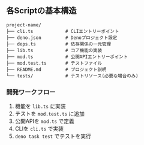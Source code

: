 ## 各Scriptの基本構造

```plaintext
project-name/
├── cli.ts            # CLIエントリーポイント
├── deno.json         # Denoプロジェクト設定
├── deps.ts           # 依存関係の一元管理
├── lib.ts            # コア機能の実装
├── mod.ts            # 公開APIエントリーポイント
├── mod.test.ts       # テストファイル
├── README.md         # プロジェクト説明
└── tests/            # テストリソース(必要な場合のみ)
```

### 開発ワークフロー

1. 機能を `lib.ts` に実装
2. テストを `mod.test.ts` に追加
3. 公開APIを `mod.ts` で定義
4. CLIを `cli.ts` で実装
5. `deno task test` でテストを実行
